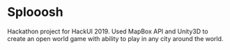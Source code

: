 # Splooosh

Hackathon project for HackUI 2019. 
Used MapBox API and Unity3D to create an open world game with ability to play in any city around the world.
